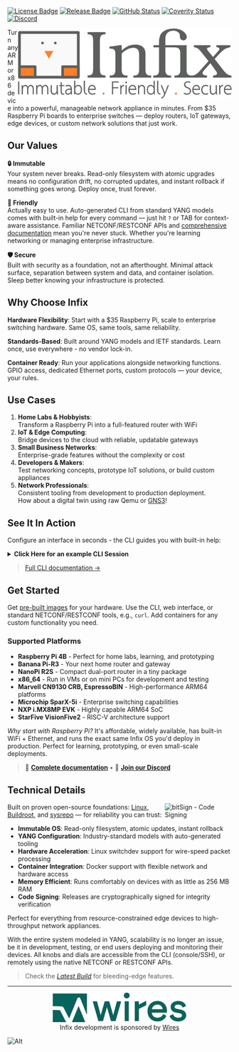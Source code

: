 [![License Badge][]][License] [![Release Badge][]][Release] [![GitHub Status][]][GitHub] [![Coverity Status][]][Coverity Scan] [![Discord][discord-badge]][discord-url]

<img align="right" src="doc/logo.png" alt="Infix — Immutable.Friendly.Secure" width=480 padding=10>

Turn any ARM or x86 device into a powerful, manageable network appliance
in minutes. From $35 Raspberry Pi boards to enterprise switches — deploy
routers, IoT gateways, edge devices, or custom network solutions that
just work.

## Our Values

**🔒 Immutable**  
Your system never breaks.  Read-only filesystem with atomic upgrades
means no configuration drift, no corrupted updates, and instant rollback
if something goes wrong.  Deploy once, trust forever.

**🤝 Friendly**  
Actually easy to use. Auto-generated CLI from standard YANG models comes
with built-in help for every command — just hit `?` or TAB for
context-aware assistance.  Familiar NETCONF/RESTCONF APIs and
[comprehensive documentation][4] mean you're never stuck.  Whether
you're learning networking or managing enterprise infrastructure.

**🛡️ Secure**  
Built with security as a foundation, not an afterthought.  Minimal
attack surface, separation between system and data, and container
isolation.  Sleep better knowing your infrastructure is protected.

## Why Choose Infix

**Hardware Flexibility**: Start with a $35 Raspberry Pi, scale to
enterprise switching hardware.  Same OS, same tools, same reliability.

**Standards-Based**: Built around YANG models and IETF standards. Learn
once, use everywhere - no vendor lock-in.

**Container Ready**: Run your applications alongside networking
functions.  GPIO access, dedicated Ethernet ports, custom protocols —
your device, your rules.

## Use Cases

1. **Home Labs & Hobbyists**:  
   Transform a Raspberry Pi into a full-featured router with WiFi  
1. **IoT & Edge Computing**:  
   Bridge devices to the cloud with reliable, updatable gateways  
1. **Small Business Networks**:  
   Enterprise-grade features without the complexity or cost  
1. **Developers & Makers**:  
   Test networking concepts, prototype IoT solutions, or build custom
   appliances
1. **Network Professionals**:  
   Consistent tooling from development to production deployment.  
   How about a digital twin using raw Qemu or [GNS3](https://gns3.com/infix)!

## See It In Action

Configure an interface in seconds - the CLI guides you with built-in help:

<details><summary><b>Click Here for an example CLI Session</b></summary>

```bash
admin@infix-12-34-56:/> configure
admin@infix-12-34-56:/config/> edit interface eth0
admin@infix-12-34-56:/config/interface/eth0/> set ipv4 <TAB>
      address     autoconf bind-ni-name      enabled
      forwarding  mtu      neighbor
admin@infix-12-34-56:/config/interface/eth0/> set ipv4 address 192.168.2.200 prefix-length 24
admin@infix-12-34-56:/config/interface/eth0/> show
type ethernet;
ipv4 {
  address 192.168.2.200 {
    prefix-length 24;
  }
}
admin@infix-12-34-56:/config/interface/eth0/> diff
interfaces {
  interface eth0 {
+    ipv4 {
+      address 192.168.2.200 {
+        prefix-length 24;
+      }
+    }
  }
}
admin@infix-12-34-56:/config/interface/eth0/> leave
admin@infix-12-34-56:/> show interfaces
INTERFACE       PROTOCOL   STATE       DATA
eth0            ethernet   UP          52:54:00:12:34:56
                ipv4                   192.168.2.200/24 (static)
                ipv6                   fe80::5054:ff:fe12:3456/64 (link-layer)
lo              ethernet   UP          00:00:00:00:00:00
                ipv4                   127.0.0.1/8 (static)
                ipv6                   ::1/128 (static)
admin@infix-12-34-56:/> copy running-config startup-config
```

Notice how TAB completion shows available options, `show` displays
current config, and `diff` shows exactly what changed before you
commit your changes with the `leave` command.

</details>

> [Full CLI documentation →][3]

## Get Started

Get [pre-built images][5] for your hardware.  Use the CLI, web
interface, or standard NETCONF/RESTCONF tools, e.g., `curl`.  Add
containers for any custom functionality you need.

### Supported Platforms

- **Raspberry Pi 4B** - Perfect for home labs, learning, and prototyping
- **Banana Pi-R3** - Your next home router and gateway
- **NanoPi R2S** - Compact dual-port router in a tiny package
- **x86_64** - Run in VMs or on mini PCs for development and testing
- **Marvell CN9130 CRB, EspressoBIN** - High-performance ARM64 platforms
- **Microchip SparX-5i** - Enterprise switching capabilities
- **NXP i.MX8MP EVK** - Highly capable ARM64 SoC
- **StarFive VisionFive2** - RISC-V architecture support

*Why start with Raspberry Pi?* It's affordable, widely available, has
built-in WiFi + Ethernet, and runs the exact same Infix OS you'd deploy
in production. Perfect for learning, prototyping, or even small-scale
deployments.

> 📖 **[Complete documentation][4]** • 💬 **[Join our Discord][discord-url]**

## Technical Details

<a href="https://bitsign.se">
  <picture>
    <source media="(prefers-color-scheme: dark)" srcset="https://bitsign.se/assets/badges/bitsign-badge-dark-mode.png">
    <source media="(prefers-color-scheme: light)" srcset="https://bitsign.se/assets/badges/bitsign-badge-light-mode.png">
    <img alt="bitSign - Code Signing" src="https://bitsign.se/assets/badges/bitsign-badge-light-mode.png" align="right" width=150 padding=10>
  </picture>
</a>

Built on proven open-source foundations: [Linux][0], [Buildroot][1], and
[sysrepo][2] — for reliability you can trust:

- **Immutable OS**: Read-only filesystem, atomic updates, instant rollback
- **YANG Configuration**: Industry-standard models with auto-generated tooling
- **Hardware Acceleration**: Linux switchdev support for wire-speed packet processing
- **Container Integration**: Docker support with flexible network and hardware access
- **Memory Efficient**: Runs comfortably on devices with as little as 256 MB RAM
- **Code Signing**: Releases are cryptographically signed for integrity verification

Perfect for everything from resource-constrained edge devices to
high-throughput network appliances.

With the entire system modeled in YANG, scalability is no longer an
issue, be it in development, testing, or end users deploying and
monitoring their devices.  All knobs and dials are accessible from the
CLI (console/SSH), or remotely using the native NETCONF or RESTCONF
APIs.

> Check the *[Latest Build][]* for bleeding-edge features.

---

<div align="center">
  <a href="https://github.com/wires-se"><img src="https://raw.githubusercontent.com/wires-se/.github/main/profile/play.svg" width=300></a>
  <br />Infix development is sponsored by <a href="https://wires.se">Wires</a>
</div>

![Alt](https://repobeats.axiom.co/api/embed/5ce7a2a67edc923823afa0f60c327a6e8575b6e9.svg "Repobeats analytics image")

[0]: https://www.kernel.org
[1]: https://buildroot.org/ "Buildroot Homepage"
[2]: https://www.sysrepo.org/ "Sysrepo Homepage"
[3]: https://kernelkit.org/infix/latest/cli/introduction/
[4]: https://kernelkit.org/infix/
[5]: https://github.com/kernelkit/infix/releases
[Latest Build]:    https://github.com/kernelkit/infix/releases/tag/latest "Latest build"
[License]:         https://en.wikipedia.org/wiki/GPL_license
[License Badge]:   https://img.shields.io/badge/License-GPL%20v2-blue.svg
[Release]:         https://github.com/kernelkit/infix/releases
[Release Badge]:   https://img.shields.io/github/v/release/kernelkit/infix 
[GitHub]:          https://github.com/kernelkit/infix/actions/workflows/build.yml/
[GitHub Status]:   https://github.com/kernelkit/infix/actions/workflows/build.yml/badge.svg
[Coverity Scan]:   https://scan.coverity.com/projects/29393
[Coverity Status]: https://scan.coverity.com/projects/29393/badge.svg
[discord-badge]:   https://img.shields.io/discord/1182652155618918411.svg?logo=discord
[discord-url]:     https://discord.gg/6bHJWQNVxN
